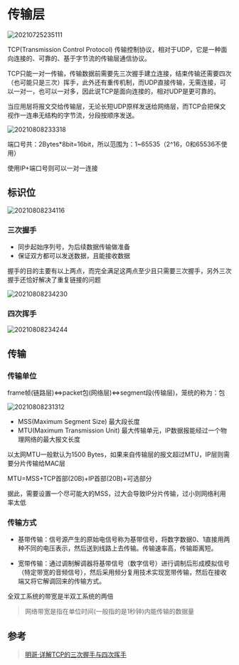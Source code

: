 # 传输层

![20210725235111](http://image.zuoright.com/20210725235111.png)

TCP(Transmission Control Protocol) 传输控制协议，相对于UDP，它是一种面向连接的、可靠的、基于字节流的传输层通信协议。

TCP只能一对一传输，传输数据前需要先三次握手建立连接，结束传输还需要四次（也可能只是三次）挥手，此外还有重传机制，而UDP直接传输，无需连接，可以一对一，也可以一对多，因此说TCP是面向连接的，相对UDP是更可靠的。

当应用层将报文交给传输层，无论长短UDP原样发送给网络层，而TCP会把保文视作一连串无结构的字节流，分段按顺序发送。

![20210808233318](http://image.zuoright.com/20210808233318.png)

端口号共：2Bytes*8bit=16bit，所以范围为：1~65535（2^16，0和65536不使用）

使用IP+端口号则可以一对一连接

## 标识位

![20210808234116](http://image.zuoright.com/20210808234116.png)

### 三次握手

- 同步起始序列号，为后续数据传输做准备
- 保证双方都可以发送数据，且能接收数据

握手的目的主要有以上两点，而完全满足这两点至少且只需要三次握手，另外三次握手还恰好解决了重复链接的问题

![20210808234230](http://image.zuoright.com/20210808234230.png)

### 四次挥手

![20210808234244](http://image.zuoright.com/20210808234244.png)

## 传输

### 传输单位

frame帧(链路层)<=>packet包(网络层)<=>segment段(传输层)，笼统的称为：包

![20210808231312](http://image.zuoright.com/20210808231312.png)

- MSS(Maximum Segment Size) 最大段长度
- MTU(Maximum Transmission Unit) 最大传输单元，IP数据报能经过一个物理网络的最大报文长度

以太网MTU一般默认为1500 Bytes，如果来自传输层的报文超过MTU，IP层则需要分片传输给MAC层

MTU=MSS+TCP首部(20B)+IP首部(20B)+可选部分

据此，需要设置一个尽可能大的MSS，过大会导致IP分片传输，过小则网络利用率太低

### 传输方式

- 基带传输：信号源产生的原始电信号称为基带信号，将数字数据0、1直接用两种不同的电压表示，然后送到线路上去传输。传输速率高，传输距离短。

- 宽带传输：通过调制解调器将基带信号（数字信号）进行调制后形成模拟信号（特定带宽的音频信号），然后采用频分复用技术实现宽带传输，然后在接收端又将它解调回来的传输方式。

全双工系统的带宽是半双工系统的两倍

> 网络带宽是指在单位时间(一般指的是1秒钟)内能传输的数据量

## 参考

> [明哥·详解TCP的三次握手与四次挥手](https://iswbm.com/69.html)
